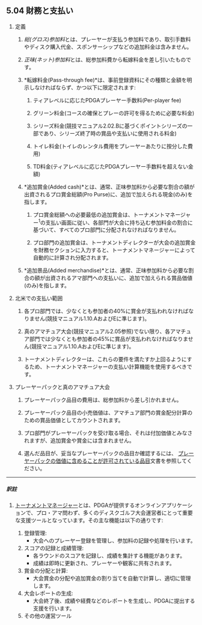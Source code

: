 ## 5.04 財務と支払い

1. 定義

    1. *総(グロス)参加料*とは、プレーヤーが支払う参加料であり、取引手数料やディスク購入代金、スポンサーシップなどの追加料金は含みません。

    1. *正味(ネット)参加料*とは、総参加料費から転嫁料金を差し引いたものです。

    1. *転嫁料金(Pass-through fee)*は、事前登録資料にその種類と金額を明示しなければならず、かつ以下に限定されます:

        1. ティアレベルに応じたPDGAプレーヤー手数料(Per-player fee)

        1. グリーン料金(コースの確保とプレーの許可を得るために必要な料金)

        1. シリーズ料金(競技マニュアル2.02.Bに基づくポイントシリーズの一部であり、シリーズ終了時の賞品や支払いに使用される料金)

        1. トイレ料金(トイレのレンタル費用をプレーヤーあたりに按分した費用)

        1. TD料金(ティアレベルに応じたPDGAプレーヤー手数料を超えない金額)

    1. *追加賞金(Added cash)*とは、通常、正味参加料から必要な割合の額が出資されるプロ賞金総額(Pro Purse)に、追加で加えられる現金(のみ)を指します。

        1. プロ賞金総額への必要最低の追加賞金は、トーナメントマネージャー<sup>1</sup>の支払い画面に従い、各部門が大会に持ち込む参加料金の割合に基づいて、すべてのプロ部門に分配されなければなりません。

        1. プロ部門の追加賞金は、トーナメントディレクターが大会の追加賞金を財務セクションに入力すると、トーナメントマネージャーによって自動的に計算され分配されます。

    1. *追加景品(Added merchandise)*とは、通常、正味参加料から必要な割合の額が出資されるアマ部門への支払いに、追加で加えられる賞品価値(のみ)を指します。

1. 北米での支払い範囲

	1. 各プロ部門では、少なくとも参加者の40%に賞金が支払われなければなりません(競技マニュアル1.10.AおよびEに準じます)。

	1. 真のアマチュア大会(競技マニュアル2.05参照)でない限り、各アマチュア部門では少なくとも参加者の45%に賞品が支払われなければなりません(競技マニュアル1.10.AおよびEに準じます)。

	1. トーナメントディレクターは、これらの要件を満たすか上回るようにするため、トーナメントマネージャーの支払い計算機能を使用するべきです。

1. プレーヤーパックと真のアマチュア大会

	1. プレーヤーパック品目の費用は、総参加料から差し引かれません。

	1. プレーヤーパック品目の小売価値は、アマチュア部門の賞金配分計算のための賞品価値としてカウントされます。

	1. プロ部門がプレーヤーパックを受け取る場合、それは付加価値とみなされますが、追加賞金や賞金には含まれません。

	1. 選んだ品目が、妥当なプレーヤーパックの品目か確認するには、
    [プレーヤーパックの価値に含めることが許可されている品目]()文書を参照してください。

___
##### 訳註

1. [トーナメントマネージャー](https://www.pdga.com/help/tournament-management)とは、PDGAが提供するオンラインアプリケーションで、プロ・アマ問わず、多くのディスクゴルフ大会運営者にとって重要な支援ツールとなっています。その主な機能は以下の通りです:

	1. 登録管理:
        * 大会へのプレーヤー登録を管理し、参加料の記録や処理を行います。
	1. スコアの記録と成績管理:
        * 各ラウンドのスコアを記録し、成績を集計する機能があります。
	    * 成績は即時に更新され、プレーヤーや観客に共有されます。
	1. 賞金の分配と計算:
    	* 大会賞金の分配や追加賞金の割り当てを自動で計算し、適切に管理します。
	1. 大会レポートの生成:
        * 大会終了後、成績や経費などのレポートを生成し、PDGAに提出する支援を行います。
	1. その他の運営ツール
